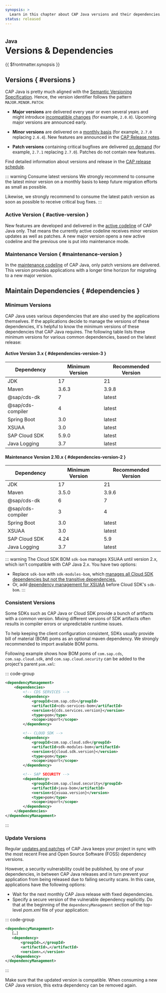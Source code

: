 ```yaml
---
synopsis: >
  Learn in this chapter about CAP Java versions and their dependencies.
status: released
---
```


# Versions & Dependencies
<style scoped>
  h1:before {
    content: "Java"; display: block; font-size: 60%; margin: 0 0 .2em;
  }
</style>

{{ $frontmatter.synopsis }}

<!-- ## [CDS Properties](properties/) {.toc-redirect} -->

<!-- [Learn more about CDS properties to configure the CAP Java SDK.](properties){.learn-more} -->

## Versions { #versions }

CAP Java is pretty much aligned with the [Semantic Versioning Specification](https://semver.org).
Hence, the version identifier follows the pattern `MAJOR.MINOR.PATCH`:

- **Major versions** are delivered every year or even several years and might introduce [incompatible changes](../releases/schedule#cap-java) (for example, `2.0.0`).
Upcoming major versions are announced early.

- **Minor versions** are delivered on a [monthly basis](/releases/schedule#minor) (for example, `2.7.0` replacing `2.6.4`).
New features are announced in the [CAP Release notes](/releases/).

- **Patch versions** containing critical bugfixes are delivered [on demand](../releases/schedule#patch) (for example, `2.7.1` replacing `2.7.0`). Patches do not contain new features.

Find detailed information about versions and release in the [CAP release schedule](../releases/schedule#cap-java).

::: warning Consume latest versions
We strongly recommend to consume the latest minor version on a monthly basis to keep future migration efforts as small as possible.

Likewise, we strongly recommend to consume the latest patch version as soon as possible to receive critical bug fixes.
:::

### Active Version { #active-version }

New features are developed and delivered in the [active codeline](../releases/schedule#active) of CAP Java only.
That means the currently active codeline receives minor version updates as well as patches.
A new major version opens a new active codeline and the previous one is put into maintenance mode.

### Maintenance Version { #maintenance-version }

In the [maintenance codeline](../releases/schedule#maintenance-status) of CAP Java, only patch versions are delivered.
This version provides applications with a longer time horizon for migrating to a new major version.


<div id="milestones" />


## Maintain Dependencies { #dependencies }

### Minimum Versions

CAP Java uses various dependencies that are also used by the applications themselves.
If the applications decide to manage the versions of these dependencies, it's helpful to know the minimum versions of these dependencies that CAP Java requires.
The following table lists these minimum versions for various common dependencies, based on the latest release:


#### Active Version 3.x { #dependencies-version-3 }

| Dependency | Minimum Version | Recommended Version |
| --- | --- | --- |
| JDK | 17 | 21 |
| Maven | 3.6.3 | 3.9.8 |
| @sap/cds-dk | 7 | latest |
| @sap/cds-compiler | 4 | latest |
| Spring Boot | 3.0 | latest |
| XSUAA | 3.0 | latest |
| SAP Cloud SDK | 5.9.0 | latest |
| Java Logging | 3.7 | latest |

#### Maintenance Version 2.10.x { #dependencies-version-2 }

| Dependency | Minimum Version | Recommended Version |
| --- | --- | --- |
| JDK | 17 | 21 |
| Maven | 3.5.0 | 3.9.6 |
| @sap/cds-dk | 6 | 7 |
| @sap/cds-compiler | 3 | 4 |
| Spring Boot | 3.0 | latest |
| XSUAA | 3.0 | latest |
| SAP Cloud SDK | 4.24 | 5.9 |
| Java Logging | 3.7 | latest |

::: warning
The Cloud SDK BOM `sdk-bom` manages XSUAA until version 2.x, which isn't compatible with CAP Java 2.x.
You have two options:
* Replace `sdk-bom` with `sdk-modules-bom`, which [manages all Cloud SDK dependencies but not the transitive dependencies.](https://sap.github.io/cloud-sdk/docs/java/guides/manage-dependencies#the-sap-cloud-sdk-bill-of-material)
* Or, add [dependency management for XSUAA](https://github.com/SAP/cloud-security-services-integration-library#installation) before Cloud SDK's `sdk-bom`.
:::


### Consistent Versions

Some SDKs such as CAP Java or Cloud SDK provide a bunch of artifacts with a common version.
Mixing different versions of SDK artifacts often results in compiler errors or unpredictable runtime issues.

To help keeping the client configuration consistent, SDKs usually provide bill of material (BOM) poms as an optional maven dependency.
We strongly recommended to import available BOM poms.

Following example shows how BOM poms of `com.sap.cds`, `com.sap.cloud.sdk`, and `com.sap.cloud.security` can be added to the project's parent `pom.xml`:

::: code-group
```xml [pom.xml]
<dependencyManagement>
	<dependencies>
		<!-- CDS SERVICES -->
		<dependency>
			<groupId>com.sap.cds</groupId>
			<artifactId>cds-services-bom</artifactId>
			<version>${cds.services.version}</version>
			<type>pom</type>
			<scope>import</scope>
		</dependency>

		<!-- CLOUD SDK -->
		<dependency>
			<groupId>com.sap.cloud.sdk</groupId>
			<artifactId>sdk-modules-bom</artifactId>
			<version>${cloud.sdk.version}</version>
			<type>pom</type>
			<scope>import</scope>
		</dependency>

		<!-- SAP SECURITY -->
		<dependency>
			<groupId>com.sap.cloud.security</groupId>
			<artifactId>java-bom</artifactId>
			<version>${xsuaa.version}</version>
			<type>pom</type>
			<scope>import</scope>
		</dependency>
	</dependencies>
</dependencyManagement>
```
:::


### Update Versions

Regular [updates and patches](#versions) of CAP Java keeps your project in sync with the most recent Free and Open Source Software (FOSS) dependency versions.

However, a security vulnerability could be published, by one of your dependencies, in between CAP Java releases and in turn prevent your application from being released due to failing security scans.
In this case, applications have the following options:

- Wait for the next monthly CAP Java release with fixed dependencies.
- Specify a secure version of the vulnerable dependency explicitly. Do that at the beginning of the `dependencyManagement` section of the top-level *pom.xml* file of your application:

::: code-group
```xml [pom.xml]
<dependencyManagement>
   […]
   <dependency>
       <groupId>…</groupId>
       <artifactId>…</artifactId>
       <version>…</version>
   </dependency>
</dependencyManagement>
```
:::

Make sure that the updated version is compatible. When consuming a new CAP Java version, this extra dependency can be removed again.

<div id="in-update-versions" />


